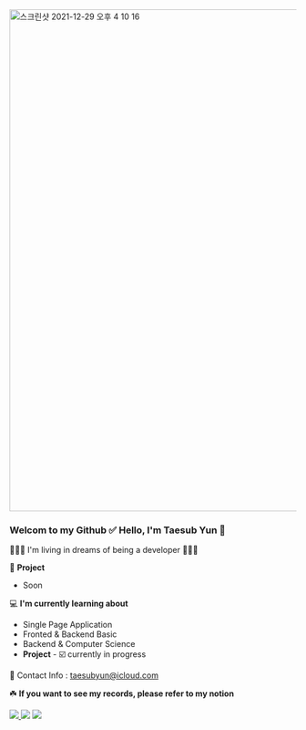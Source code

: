 <img width="880" alt="스크린샷 2021-12-29 오후 4 10 16" src="https://user-images.githubusercontent.com/72742121/147636362-4547889d-0b51-41bc-bf20-6dbec62843b6.png">


### Welcom to my Github ✅  Hello, I'm Taesub Yun 👋
🙍🏻‍♂️  I'm living in dreams of being a developer  🙋🏻‍♂️

🎁   __Project__

- Soon

💻  __I'm currently learning about__
- Single Page Application
- Fronted & Backend Basic
- Backend & Computer Science  
- __Project__ - ☑️ currently in progress 

📨  Contact Info : taesubyun@icloud.com

☘️ **If you want to see my records, please refer to my notion**



<a href="https://www.notion.so/4b328cc6afa24382898a9556df2f5d79" target="_blank"><img src="https://img.shields.io/badge/Notion-%23000000.svg?style=for-the-badge&logo=notion&logoColor=white"/>
<a href="http://www.facebook.com/taesubyun0812" target="_blank"><img src="https://img.shields.io/badge/Facebook-%231877F2.svg?style=for-the-badge&logo=Facebook&logoColor=white"/></a>
<a href="http://www.linkedin.com/in/taesub-yun-51baa9220" target="_blank"><img src="https://img.shields.io/badge/linkedin-%230077B5.svg?style=for-the-badge&logo=linkedin&logoColor=white"/></a>
